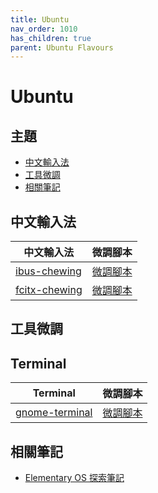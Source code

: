 ```yaml
---
title: Ubuntu
nav_order: 1010
has_children: true
parent: Ubuntu Flavours
---
```



# Ubuntu

## 主題

* [中文輸入法](#中文輸入法)
* [工具微調](#工具微調)
* [相關筆記](#相關筆記)


## 中文輸入法

| 中文輸入法 | 微調腳本 |
| --- | --- |
| [ibus-chewing](https://samwhelp.github.io/note-about-ubuntu/read/flavours/ubuntu/adjustment/switch-input-source.html) | [微調腳本](https://github.com/samwhelp/note-about-ubuntu/tree/gh-pages/_demo/adjustment/part-gnome-shell/switch-input-source) |
| [fcitx-chewing](https://samwhelp.github.io/note-about-ubuntu/read/adjustment/env/im.html#fcitx-chwing) | [微調腳本](https://github.com/samwhelp/note-about-ubuntu/tree/gh-pages/_demo/adjustment/env/im/fcitx-chewing) |


## 工具微調

## Terminal

| Terminal | 微調腳本 |
| --- | --- |
| [gnome-terminal](https://samwhelp.github.io/note-about-ubuntu/read/adjustment/tool/gnome-terminal.html) | [微調腳本](https://github.com/samwhelp/note-about-ubuntu/tree/gh-pages/_demo/adjustment/tool/gnome-terminal) |


## 相關筆記

* [Elementary OS 探索筆記](https://samwhelp.github.io/note-about-elementary-os/#elementary-os-%E5%BE%AE%E8%AA%BF)
